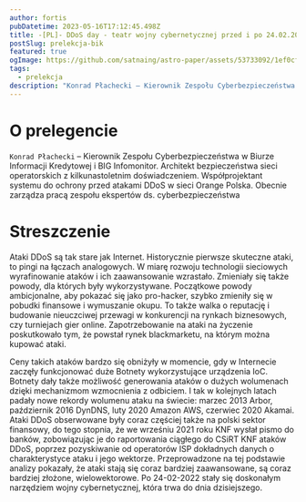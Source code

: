 ```yaml
---
author: fortis
pubDatetime: 2023-05-16T17:12:45.498Z
title: -[PL]- DDoS day - teatr wojny cybernetycznej przed i po 24.02.2022
postSlug: prelekcja-bik
featured: true
ogImage: https://github.com/satnaing/astro-paper/assets/53733092/1ef0cf03-8137-4d67-ac81-84a032119e3a
tags:
  - prelekcja
description: "Konrad Płachecki – Kierownik Zespołu Cyberbezpieczeństwa w BIK - 24.05.2023, 18:15 - MS Teams"
---
```



#  O prelegencie

`Konrad Płachecki` – Kierownik Zespołu Cyberbezpieczeństwa w Biurze Informacji Kredytowej i BIG Infomonitor. Architekt bezpieczeństwa sieci operatorskich z kilkunastoletnim doświadczeniem. Współprojektant systemu do ochrony przed atakami DDoS w sieci Orange Polska. Obecnie zarządza pracą zespołu ekspertów ds. cyberbezpieczeństwa

# Streszczenie


Ataki DDoS są tak stare jak Internet. Historycznie pierwsze skuteczne ataki, to pingi na łączach analogowych. W miarę rozwoju technologii sieciowych wyrafinowanie ataków i ich zaawansowanie wzrastało. Zmieniały się także powody, dla których były wykorzystywane. Początkowe powody ambicjonalne, aby pokazać się jako pro-hacker, szybko zmieniły się w pobudki finansowe i wymuszanie okupu. To także walka o reputację i budowanie nieuczciwej przewagi w konkurencji na rynkach biznesowych, czy turniejach gier online. Zapotrzebowanie na ataki na życzenie poskutkowało tym, że powstał rynek blackmarketu, na którym można kupować ataki.

Ceny takich ataków bardzo się obniżyły w momencie, gdy w Internecie zaczęły funkcjonować duże Botnety wykorzystujące urządzenia IoC. Botnety dały także możliwość generowania ataków o dużych wolumenach dzięki mechanizmom wzmocnienia z odbiciem. I tak w kolejnych latach padały nowe rekordy wolumenu ataku na świecie: marzec 2013 Arbor, październik 2016 DynDNS, luty 2020 Amazon AWS, czerwiec 2020 Akamai. Ataki DDoS obserwowane były coraz częściej także na polski sektor finansowy, do tego stopnia, że we wrześniu 2021 roku KNF wysłał pismo do banków, zobowiązując je do raportowania ciągłego do CSiRT KNF ataków DDoS, poprzez pozyskiwanie od operatorów ISP dokładnych danych o charakterystyce ataku i jego wektorze. Przeprowadzone na tej podstawie analizy pokazały, że ataki stają się coraz bardziej zaawansowane, są coraz bardziej złożone, wielowektorowe. Po 24-02-2022 stały się doskonałym narzędziem wojny cybernetycznej, która trwa do dnia dzisiejszego.







